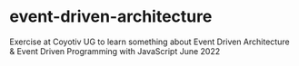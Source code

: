 # event-driven-architecture

Exercise at Coyotiv UG to learn something about Event Driven Architecture & Event Driven Programming with JavaScript
June 2022
